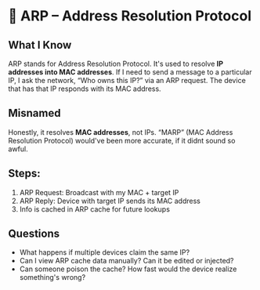 # 📡 ARP – Address Resolution Protocol

## What I Know
ARP stands for Address Resolution Protocol. It's used to resolve **IP addresses into MAC addresses**. If I need to send a message to a particular IP, I ask the network, “Who owns this IP?” via an ARP request. The device that has that IP responds with its MAC address.

## Misnamed
Honestly, it resolves **MAC addresses**, not IPs. “MARP” (MAC Address Resolution Protocol) would've been more accurate, if it didnt sound so awful.

## Steps:
1. ARP Request: Broadcast with my MAC + target IP
2. ARP Reply: Device with target IP sends its MAC address
3. Info is cached in ARP cache for future lookups

## Questions
- What happens if multiple devices claim the same IP?
- Can I view ARP cache data manually? Can it be edited or injected?
- Can someone poison the cache? How fast would the device realize something's wrong?
